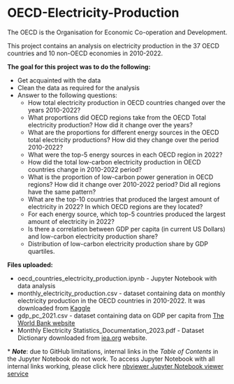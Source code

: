 # OECD-Electricity-Production

The OECD is the Organisation for Economic Co-operation and Development.

This project contains an analysis on electricity production in the 37 OECD countries and 10 non-OECD economies in 2010-2022.

**The goal for this project was to do the following:**
* Get acquainted with the data
* Clean the data as required for the analysis
* Answer to the following questions:
  * How total electricity production in OECD countries changed over the years 2010-2022?
  * What proportions did OECD regions take from the OECD Total electricity production? How did it change over the years?
  * What are the proportions for different energy sources in the OECD total electricity productions? How did they change over the period 2010-2022?
  * What were the top-5 energy sources in each OECD region in 2022?
  * How did the total low-carbon electricity production in OECD countries change in 2010-2022 period?
  * What is the proportion of low-carbon power generation in OECD regions? How did it change over 2010-2022 period? Did all regions have the same pattern?
  * What are the top-10 countries that produced the largest amount of electricity in 2022? In which OECD regions are they located?
  * For each energy source, which top-5 countries produced the largest amount of electricity in 2022?
  * Is there a correlation between GDP per capita (in current US Dollars) and low-carbon electricity production share?
  * Distribution of low-carbon electricity production share by GDP quartiles.

**Files uploaded:**
* oecd_countries_electricity_production.ipynb - Jupyter Notebook with data analysis
* monthly_electricity_production.csv - dataset containing data on monthly electricity production in the OECD countries in 2010-2022. It was downloaded from [Kaggle](https://www.kaggle.com/datasets/ccanb23/iea-monthly-electricity-statistics)
* gdp_pc_2021.csv - dataset containing data on GDP per capita from [The World Bank website](https://data.worldbank.org/indicator/NY.GDP.PCAP.CD)
* Monthly Electricity Statistics_Documentation_2023.pdf - Dataset Dictionary downloaded from [iea.org](https://www.iea.org/data-and-statistics/data-product/monthly-electricity-statistics#documentation) website.

\* **_Note_**: due to GitHub limitations, internal links in the *Table of Contents* in the Jupyter Notebook do not work. To access Jupyter Notebook with all internal links working, please click here [nbviewer Jupyter Notebook viewer service](https://nbviewer.org/github/teona-pavliukova/OECD-Electricity-Production/blob/master/oecd_countries_electricity_production.ipynb#eda)
